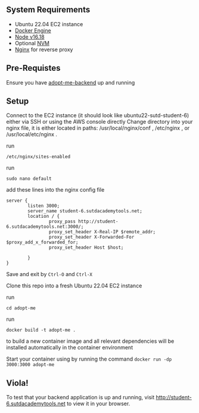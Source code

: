 ## System Requirements

* Ubuntu 22.04 EC2 instance
* [Docker Engine](https://docs.docker.com/engine/install/ubuntu/)
* [Node v16.18](https://www.digitalocean.com/community/tutorials/how-to-install-node-js-on-ubuntu-20-04)
* Optional [NVM](https://tecadmin.net/how-to-install-nvm-on-ubuntu-20-04/)
* [Nginx](https://www.digitalocean.com/community/tutorials/how-to-install-nginx-on-ubuntu-20-04) for reverse proxy

## Pre-Requistes
Ensure you have [adopt-me-backend](https://github.com/e0202709/adopt-me-backend) up and running


## Setup
Connect to the EC2 instance (it should look like ubuntu22-sutd-student-6) either via SSH or using the AWS console directly
Change directory into your nginx file, it is either located in paths: /usr/local/nginx/conf , /etc/nginx , or /usr/local/etc/nginx .

run 
```
/etc/nginx/sites-enabled
```
run 
```
sudo nano default
```
add these lines into the nginx config file
```
server {
        listen 3000;
        server_name student-6.sutdacademytools.net;
        location / {
                proxy_pass http://student-6.sutdacademytools.net:3000/;
                proxy_set_header X-Real-IP $remote_addr;
                proxy_set_header X-Forwarded-For $proxy_add_x_forwarded_for;
                proxy_set_header Host $host;

        }
}

```
Save and exit by `Ctrl-O` and `Ctrl-X`

Clone this repo into a fresh Ubuntu 22.04 EC2 instance

run 
``` 
cd adopt-me
```

run
```
docker build -t adopt-me .
```
to build a new container image
and all relevant dependencies will be installed automatically in the container environment


Start your container using by running the command
`docker run -dp 3000:3000 adopt-me`

## Viola!
To test that your backend application is up and running, visit http://student-6.sutdacademytools.net to view it in your browser.
